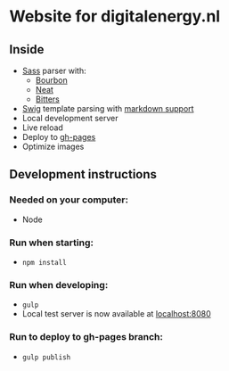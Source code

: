 # Website for digitalenergy.nl

## Inside
- [Sass](http://sass-lang.com) parser with:
  - [Bourbon](http://bourbon.io)
  - [Neat](http://neat.bourbon.io)
  - [Bitters](http://bitters.bourbon.io)
- [Swig](http://paularmstrong.github.io/swig/) template parsing with [markdown support](https://github.com/mvhenten/swig-marked)
- Local development server
- Live reload
- Deploy to [gh-pages](https://pages.github.com)
- Optimize images

## Development instructions

### Needed on your computer:
- Node

### Run when starting:
- `npm install`

### Run when developing:
- `gulp`
- Local test server is now available at [localhost:8080](http://localhost:8080)

### Run to deploy to gh-pages branch:
- `gulp publish`
